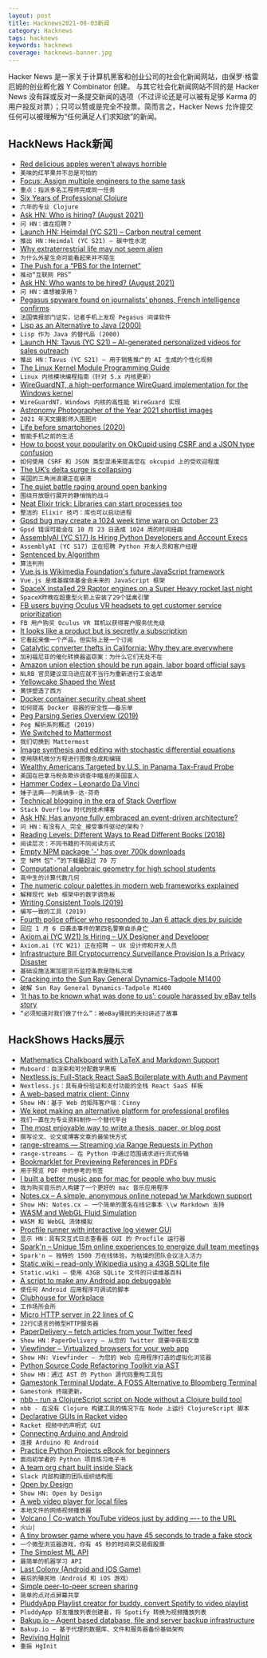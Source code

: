 ```yaml
---
layout: post
title: Hacknews2021-08-03新闻
category: Hacknews
tags: hacknews
keywords: hacknews
coverage: hacknews-banner.jpg
---
```


Hacker News 是一家关于计算机黑客和创业公司的社会化新闻网站，由保罗·格雷厄姆的创业孵化器 Y Combinator 创建。
与其它社会化新闻网站不同的是 Hacker News 没有踩或反对一条提交新闻的选项（不过评论还是可以被有足够 Karma 的用户投反对票）；只可以赞或是完全不投票。简而言之，Hacker News 允许提交任何可以被理解为“任何满足人们求知欲”的新闻。

## HackNews Hack新闻


- [Red delicious apples weren’t always horrible](https://newengland.com/today/food/red-delicious-apple/)
- `美味的红苹果并不总是可怕的`
- [Focus: Assign multiple engineers to the same task](https://dpc.pw/focus-assign-multiple-engineers-to-the-same-task)
- `重点：指派多名工程师完成同一任务`
- [Six Years of Professional Clojure](https://engineering.nanit.com/6-years-of-professional-clojure-2b61cb6c1983)
- `六年的专业 Clojure`
- [Ask HN: Who is hiring? (August 2021)](item?id=28037366)
- `问 HN：谁在招聘？ `
- [Launch HN: Heimdal (YC S21) – Carbon neutral cement](item?id=28036927)
- `推出 HN：Heimdal (YC S21) – 碳中性水泥`
- [Why extraterrestrial life may not seem alien](https://www.quantamagazine.org/arik-kershenbaum-on-why-alien-life-may-be-like-life-on-earth-20210318/)
- `为什么外星生命可能看起来并不陌生`
- [The Push for a “PBS for the Internet”](https://www.axios.com/pbs-internet-online-information-nonprofit-e9a78344-ae58-4214-9cb6-974ab9576cb1.html)
- `推动“互联网 PBS”`
- [Ask HN: Who wants to be hired? (August 2021)](item?id=28037364)
- `问 HN：谁想被录用？ `
- [Pegasus spyware found on journalists’ phones, French intelligence confirms](https://www.theguardian.com/news/2021/aug/02/pegasus-spyware-found-on-journalists-phones-french-intelligence-confirms)
- `法国情报部门证实，记者手机上发现 Pegasus 间谍软件`
- [Lisp as an Alternative to Java (2000)](http://www.norvig.com/java-lisp.html)
- `Lisp 作为 Java 的替代品 (2000)`
- [Launch HN: Tavus (YC S21) – AI-generated personalized videos for sales outreach](item?id=28037322)
- `推出 HN：Tavus (YC S21) – 用于销售推广的 AI 生成的个性化视频`
- [The Linux Kernel Module Programming Guide](https://github.com/sysprog21/lkmpg/)
- `Linux 内核模块编程指南（针对 5.x 内核更新）`
- [WireGuardNT, a high-performance WireGuard implementation for the Windows kernel](https://lists.zx2c4.com/pipermail/wireguard/2021-August/006887.html)
- `WireGuardNT，Windows 内核的高性能 WireGuard 实现`
- [Astronomy Photographer of the Year 2021 shortlist images](https://www.rmg.co.uk/national-maritime-museum/astronomy-photographer-year-2021-shortlist-images)
- `2021 年天文摄影师入围图片`
- [Life before smartphones (2020)](https://mattruby.substack.com/p/the-most-unbelievable-things-about)
- `智能手机之前的生活`
- [How to boost your popularity on OkCupid using CSRF and a JSON type confusion](https://blog.azuki.vip/csrf/)
- `如何使用 CSRF 和 JSON 类型混淆来提高您在 okcupid 上的受欢迎程度`
- [The UK’s delta surge is collapsing](https://nymag.com/intelligencer/2021/08/the-u-k-s-delta-surge-is-collapsing-will-ours.html)
- `英国的三角洲浪潮正在崩溃`
- [The quiet battle raging around open banking](https://sifted.eu/articles/open-banking-finance-battle/)
- `围绕开放银行展开的静悄悄的战斗`
- [Neat Elixir trick: Libraries can start processes too](https://mattmower.com/2021/08/01/libraries-can-start-processes-too/)
- `整洁的 Elixir 技巧：库也可以启动进程`
- [Gpsd bug may create a 1024 week time warp on October 23](https://gitlab.com/gpsd/gpsd/-/issues/144)
- `Gpsd 错误可能会在 10 月 23 日造成 1024 周的时间扭曲`
- [AssemblyAI (YC S17) Is Hiring Python Developers and Account Execs](https://apply.workable.com/assemblyai/)
- `AssemblyAI (YC S17) 正在招聘 Python 开发人员和客户经理`
- [Sentenced by Algorithm](https://www.nybooks.com/articles/2021/06/10/prison-terms-sentenced-by-algorithm/)
- `算法判刑`
- [Vue.js is Wikimedia Foundation's future JavaScript framework](https://lists.wikimedia.org/hyperkitty/list/wikitech-l@lists.wikimedia.org/thread/SOZREBYR36PUNFZXMIUBVAIOQI4N7PDU/)
- `Vue.js 是维基媒体基金会未来的 JavaScript 框架`
- [SpaceX installed 29 Raptor engines on a Super Heavy rocket last night](https://arstechnica.com/science/2021/08/spacex-installed-29-raptor-engines-on-a-super-heavy-rocket-last-night/)
- `SpaceX昨晚在超重型火箭上安装了29个猛禽引擎`
- [FB users buying Oculus VR headsets to get customer service prioritization](https://www.npr.org/2021/08/02/1023801277/your-facebook-account-was-hacked-getting-help-may-take-weeks-or-299)
- `FB 用户购买 Oculus VR 耳机以获得客户服务优先级`
- [It looks like a product but is secretly a subscription](https://calpaterson.com/printers.html)
- `它看起来像一个产品，但实际上是一个订阅`
- [Catalytic converter thefts in California: Why they are everywhere](https://www.latimes.com/california/newsletter/2021-08-02/catalytic-converter-theft-essential-california)
- `加利福尼亚的催化转换器盗窃案：为什么它们无处不在`
- [Amazon union election should be run again, labor board official says](https://www.bloomberg.com/news/articles/2021-08-02/amazon-union-election-should-be-re-run-labor-official-says)
- `NLRB 官员建议亚马逊应就不当行为重新进行工会选举`
- [Yellowcake Shaped the West](https://www.hcn.org/articles/books-mining-how-yellowcake-shaped-the-west)
- `黄饼塑造了西方`
- [Docker container security cheat sheet](https://blog.gitguardian.com/how-to-improve-your-docker-containers-security-cheat-sheet/)
- `如何提高 Docker 容器的安全性——备忘单`
- [Peg Parsing Series Overview (2019)](https://medium.com/@gvanrossum_83706/peg-parsing-series-de5d41b2ed60)
- `Peg 解析系列概述 (2019)`
- [We Switched to Mattermost](https://netfoundry.io/why-we-switched-to-mattermost/)
- `我们切换到 Mattermost`
- [Image synthesis and editing with stochastic differential equations](https://arxiv.org/abs/2108.01073)
- `使用随机微分方程进行图像合成和编辑`
- [Wealthy Americans Targeted by U.S. in Panama Tax-Fraud Probe](https://bermudapost.com/wealthy-americans-targeted-by-u-s-in-panama-tax-fraud-probe)
- `美国在巴拿马税务欺诈调查中瞄准的美国富人`
- [Hammer Codex – Leonardo Da Vinci](https://hammercodex.com/)
- `锤子法典——列奥纳多·达·芬奇`
- [Technical blogging in the era of Stack Overflow](https://ognjen.io/technical-blogging-in-time-of-stack-overflow/)
- `Stack Overflow 时代的技术博客`
- [Ask HN: Has anyone fully embraced an event-driven architecture?](item?id=28034882)
- `问 HN：有没有人_完全_接受事件驱动的架构？`
- [Reading Levels: Different Ways to Read Different Books (2018)](https://www.thecuriousreader.in/features/reading-levels/)
- `阅读层次：不同书籍的不同阅读方式`
- [Empty NPM package '-' has over 700k downloads](https://www.bleepingcomputer.com/news/software/empty-npm-package-has-over-700-000-downloads-heres-why/)
- `空 NPM 包“-”的下载量超过 70 万`
- [Computational algebraic geometry for high school students](https://www.solidangl.es/post/varieties-the-spice-of-life)
- `高中生的计算代数几何`
- [The numeric colour palettes in modern web frameworks explained](https://n8d.at/the-numeric-colour-palettes-in-modern-web-frameworks-explained)
- `解释现代 Web 框架中的数字调色板`
- [Writing Consistent Tools (2019)](https://www.netmeister.org/blog/consistent-tools.html)
- `编写一致的工具 (2019)`
- [Fourth police officer who responded to Jan 6 attack dies by suicide](https://thehill.com/homenews/house/566040-fourth-police-officer-who-responded-to-jan-6-attack-dies-by-suicide-report)
- `回应 1 月 6 日袭击事件的第四名警察自杀身亡`
- [Axiom.ai (YC W21) Is Hiring – UX Designer and Developer](https://www.workatastartup.com/jobs/45008)
- `Axiom.ai (YC W21) 正在招聘 – UX 设计师和开发人员`
- [Infrastructure Bill Cryptocurrency Surveillance Provision Is a Privacy Disaster](https://www.eff.org/deeplinks/2021/08/cryptocurrency-surveillance-provision-buried-infrastructure-bill-disaster-digital)
- `基础设施法案加密货币监控条款是隐私灾难`
- [Cracking into the Sun Ray General Dynamics-Tadpole M1400](https://oldvcr.blogspot.com/2021/08/cracking-into-sun-ray-general-dynamics.html)
- `破解 Sun Ray General Dynamics-Tadpole M1400`
- [‘It has to be known what was done to us’: couple harassed by eBay tells story](https://www.bostonglobe.com/2021/07/31/business/it-has-be-known-what-was-done-us-natick-couple-harassed-by-ebay-tell-their-story-first-time/?p1=Article_Feed_ContentQuery)
- `“必须知道对我们做了什么”：被eBay骚扰的夫妇讲述了故事`


## HackShows Hacks展示

- [ Mathematics Chalkboard with LaTeX and Markdown Support](https://github.com/susam/muboard)
- `Muboard：自渲染和可分配数学黑板`
- [ Nextless.js: Full-Stack React SaaS Boilerplate with Auth and Payment](https://nextlessjs.com)
- `Nextless.js：具有身份验证和支付功能的全栈 React SaaS 样板`
- [ A web-based matrix client: Cinny](https://github.com/ajbura/cinny/releases/tag/v1.0.0)
- `Show HN：基于 Web 的矩阵客户端：Cinny`
- [ We kept making an alternative platform for professional profiles](https://read.cv/cv/B3N1GcOjWapaIZy8pNkV)
- `我们一直在为专业资料制作一个替代平台`
- [ The most enjoyable way to write a thesis, paper, or blog post](https://www.monsterwriter.app/)
- `撰写论文、论文或博客文章的最愉快方式`
- [ range-streams — Streaming via Range Requests in Python](https://github.com/lmmx/range-streams)
- `range-streams — 在 Python 中通过范围请求进行流式传输`
- [ Bookmarklet for Previewing References in PDFs](https://github.com/belinghy/PDFRefPreview)
- `用于预览 PDF 中的参考的书签`
- [ I built a better music app for mac for people who buy music](https://brushedtype.co/doppler/)
- `我为购买音乐的人构建了一个更好的 mac 音乐应用程序`
- [ Notes.cx – A simple, anonymous online notepad \w Markdown support](https://notes.cx/)
- `Show HN: Notes.cx – 一个简单的匿名在线记事本 \\w Markdown 支持`
- [ WASM and WebGL Fluid Simulation](https://birchlabs.co.uk/liquidfun-wasm/)
- `WASM 和 WebGL 流体模拟`
- [ Procfile runner with interactive log viewer GUI](https://exo.deref.io/)
- `显示 HN：具有交互式日志查看器 GUI 的 Procfile 运行器`
- [ Spark'n – Unique 15m online experiences to energize dull team meetings](https://sparkn.ai)
- `Spark'n – 独特的 1500 万在线体验，为枯燥的团队会议注入活力`
- [ Static.wiki – read-only Wikipedia using a 43GB SQLite file](http://static.wiki/)
- `Static.wiki – 使用 43GB SQLite 文件的只读维基百科`
- [ A script to make any Android app debuggable](https://github.com/julKali/makeDebuggable)
- `使任何 Android 应用程序可调试的脚本`
- [ Clubhouse for Workplace](https://www.brewbreak.chat/)
- `工作场所会所`
- [ Micro HTTP server in 22 lines of C](https://twitter.com/ilyakurdyukov/status/1421349901720510465)
- `22行C语言的微型HTTP服务器`
- [ PaperDelivery – fetch articles from your Twitter feed](https://paperdelivery.co/)
- `Show HN：PaperDelivery – 从您的 Twitter 提要中获取文章`
- [ Viewfinder – Virtualized browsers for your web app](https://github.com/i5ik/ViewFinder)
- `Show HN: Viewfinder – 为您的 Web 应用程序打造的虚拟化浏览器`
- [ Python Source Code Refactoring Toolkit via AST](https://github.com/isidentical/refactor)
- `Show HN：通过 AST 的 Python 源代码重构工具包`
- [ Gamestonk Terminal Update. A FOSS Alternative to Bloomberg Terminal](item?id=28026443)
- `Gamestonk 终端更新。`
- [ nbb - run a ClojureScript script on Node without a Clojure build tool](https://github.com/borkdude/nbb)
- `nbb - 在没有 Clojure 构建工具的情况下在 Node 上运行 ClojureScript 脚本`
- [ Declarative GUIs in Racket video](https://www.youtube.com/watch?v=AXJ9tTVGDwU)
- `Racket 视频中的声明式 GUI`
- [ Connecting Arduino and Android](https://github.com/targist/ardui)
- `连接 Arduino 和 Android`
- [ Practice Python Projects eBook for beginners](https://learnbyexample.github.io/practice_python_projects/preface.html)
- `面向初学者的 Python 项目练习电子书`
- [ A team org chart built inside Slack](https://www.ochart.co/)
- `Slack 内部构建的团队组织结构图`
- [ Open by Design](https://openby.design/?0)
- `Show HN: Open by Design`
- [ A web video player for local files](https://webvideoplayer.org/)
- `本地文件的网络视频播放器`
- [ Volcano | Co-watch YouTube videos just by adding –-- to the URL](item?id=28039474)
- `火山|`
- [ A tiny browser game where you have 45 seconds to trade a fake stock](https://paper-trader.davjhan.com)
- `一个微型浏览器游戏，你有 45 秒的时间来交易假股票`
- [ The Simplest ML API](https://doc.clickup.com/d/27gfr-343/show-hn)
- `最简单的机器学习 API`
- [ Last Colony (Android and iOS Game)](https://www.scrim.tv/)
- `最后的殖民地（Android 和 iOS 游戏）`
- [ Simple peer-to-peer screen sharing](https://github.com/screensy/screensy/)
- `简单的点对点屏幕共享`
- [ PluddyApp Playlist creator for buddy, convert Spotify to video playlist](https://pluddyapp.com)
- `PluddyApp 好友播放列表创建者，将 Spotify 转换为视频播放列表`
- [ Bakup.io – Agent based database, file and server backup infrastructure](https://bakup.io/)
- `Bakup.io – 基于代理的数据库、文件和服务器备份基础架构`
- [ Reviving HgInit](https://hginit.github.io/index.html)
- `重振 HgInit`

